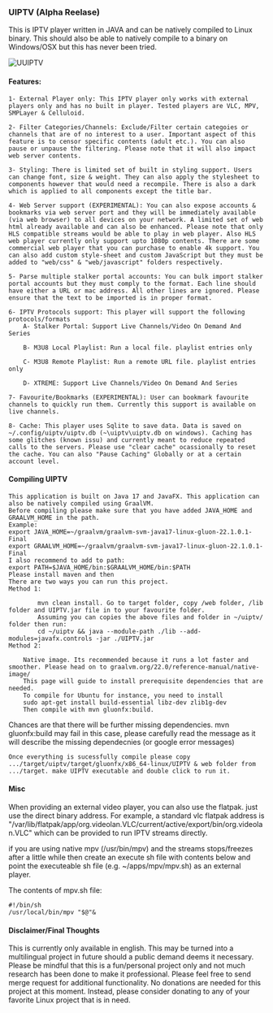 ### UIPTV (Alpha Reelase)
This is IPTV player written in JAVA and can be natively compiled to Linux binary. 
This should also be able to natively compile to a binary on Windows/OSX but this has never been tried.

![UUIPTV](https://github.com/xixogo5105/uiptv/assets/161976171/ca298e57-034e-486f-ba2d-d0f795389da3)

#### Features:
    1- External Player only: This IPTV player only works with external players only and has no built in player. Tested players are VLC, MPV, SMPLayer & Celluloid.
    
    2- Filter Categories/Channels: Exclude/Filter certain categoies or channels that are of no interest to a user. Important aspect of this feature is to censor specific contents (adult etc.). You can also pause or unpause the filtering. Please note that it will also impact web server contents.
    
    3- Styling: There is limited set of built in styling support. Users can change font, size & weight. They can also apply the stylesheet to components however that would need a recompile. There is also a dark which is applied to all components except the title bar.
    
    4- Web Server support (EXPERIMENTAL): You can also expose accounts & bookmarks via web server port and they will be immediately available (via web browser) to all devices on your network. A limited set of web html already available and can also be enhanced. Please note that only HLS compatible streams would be able to play in web player. Also HLS web player currently only support upto 1080p contents. There are some commercial web player that you can purchase to enable 4k support. You can also add custom style-sheet and custom JavaScript but they must be added to "web/css" & "web/javascript" folders respectively.
    
    5- Parse multiple stalker portal accounts: You can bulk import stalker portal accounts but they must comply to the format. Each line should have either a URL or mac address. All other lines are ignored. Please ensure that the text to be imported is in proper format.
    
    6- IPTV Protocols support: This player will support the following protocols/formats     
        A- Stalker Portal: Support Live Channels/Video On Demand And Series     

        B- M3U8 Local Playlist: Run a local file. playlist entries only     

        C- M3U8 Remote Playlist: Run a remote URL file. playlist entries only     

        D- XTREME: Support Live Channels/Video On Demand And Series
    
    7- Favourite/Bookmarks (EXPERIMENTAL): User can bookmark favourite channels to quickly run them. Currently this support is available on live channels.
    
    8- Cache: This player uses Sqlite to save data. Data is saved on ~/.config/uiptv/uiptv.db (~\uiptv\uiptv.db on windows). Caching has some glitches (known issu) and currently meant to reduce repeated calls to the servers. Please use "clear cache" ocassionally to reset the cache. You can also "Pause Caching" Globally or at a certain account level.

#### Compiling UIPTV
    This application is built on Java 17 and JavaFX. This application can also be natively compiled using GraalVM.
    Before compiling please make sure that you have added JAVA_HOME and GRAALVM_HOME in the path.
    Example:
    export JAVA_HOME=~/graalvm/graalvm-svm-java17-linux-gluon-22.1.0.1-Final
    export GRAALVM_HOME=~/graalvm/graalvm-svm-java17-linux-gluon-22.1.0.1-Final
    I also recommend to add to path:
    export PATH=$JAVA_HOME/bin:$GRAALVM_HOME/bin:$PATH
    Please install maven and then
    There are two ways you can run this project.
    Method 1:

            mvn clean install. Go to target folder, copy /web folder, /lib folder and UIPTV.jar file in to your favourite folder.
            Assuming you can copies the above files and folder in ~/uiptv/ folder then run:
            cd ~/uiptv && java --module-path ./lib --add-modules=javafx.controls -jar ./UIPTV.jar
    Method 2:

        Native image. Its recommended because it runs a lot faster and smoother. Please head on to graalvm.org/22.0/reference-manual/native-image/
        This page will guide to install prerequisite dependencies that are needed. 
        To compile for Ubuntu for instance, you need to install 
        sudo apt-get install build-essential libz-dev zlib1g-dev
        Then compile with mvn gluonfx:build. 
 
   Chances are that there will be further missing dependencies. mvn gluonfx:build may fail in this case, please carefully read the message as it will describe the missing dependecnies (or google error messages)  

    Once everything is sucessfully compile please copy .../target/uiptv/target/gluonfx/x86_64-linux/UIPTV & web folder from .../target. make UIPTV executable and double click to run it.

#### Misc
When providing an external video player, you can also use the flatpak. just use the direct binary address.
For example, a standard vlc flatpak address is "/var/lib/flatpak/app/org.videolan.VLC/current/active/export/bin/org.videolan.VLC" which can be provided to run IPTV streams directly.
    
if you are using native mpv (/usr/bin/mpv) and the streams stops/freezes after a little while then
create an execute sh file with contents below and point the executeable sh file  (e.g. ~/apps/mpv/mpv.sh) as an external player.

The contents of mpv.sh file:
    
    #!/bin/sh
    /usr/local/bin/mpv "$@"&

#### Disclaimer/Final Thoughts
This is currently only available in english. This may be turned into a multilingual project in future should a public demand deems it necessary.
Please be mindful that this is a fun/personal project only and not much research has been done to make it professional.
Please feel free to send merge request for additional functionality.
No donations are needed for this project at this moment. Instead, please consider donating to any of your favorite Linux project that is in need.

